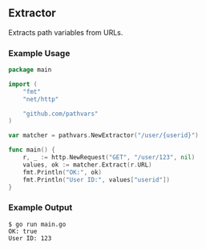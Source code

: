## Extractor

Extracts path variables from URLs.

### Example Usage

```go
package main

import (
	"fmt"
	"net/http"

	"github.com/pathvars"
)

var matcher = pathvars.NewExtractor("/user/{userid}")

func main() {
	r, _ := http.NewRequest("GET", "/user/123", nil)
	values, ok := matcher.Extract(r.URL)
	fmt.Println("OK:", ok)
	fmt.Println("User ID:", values["userid"])
}
```

### Example Output

```
$ go run main.go
OK: true
User ID: 123
```